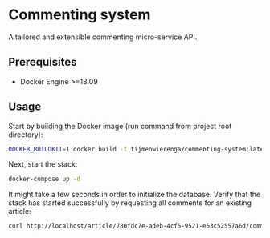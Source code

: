 # Commenting system
A tailored and extensible commenting micro-service API.

## Prerequisites
* Docker Engine >=18.09

## Usage
Start by building the Docker image (run command from project root directory):
```bash
DOCKER_BUILDKIT=1 docker build -t tijmenwierenga/commenting-system:latest .
```

Next, start the stack:
```bash
docker-compose up -d
```

It might take a few seconds in order to initialize the database.
Verify that the stack has started successfully by requesting all comments for an existing article:
```bash
curl http://localhost/article/780fdc7e-adeb-4cf5-9521-e53c52557a6d/comments
```

